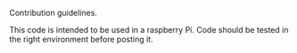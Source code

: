 Contribution guidelines.

This code is intended to be used in a raspberry Pi.
Code should be tested in the right environment before posting it.

